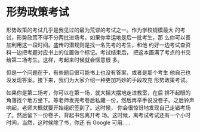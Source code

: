 # 形势政策考试

形势政策的考试几乎是我见过的最为荒谬的考试之一。作为学校规模最大 的考试，形势政策不得不分两批进场考。如果你幸运地是后一批考生，那 么你可以善加利用这一段时间。盛传的潜规则是找一名先考的考生，和他 约好一边考试查资料一边把考题对应书上的位置做个标记。考试结束后， 把这本画满了考点的书交给第二场考生。这样，考起来时候就会惬意很 多。

但是一个问题在于，有些题目很可能书上也没有答案，或者是那个考生 他自己也没发现答案。接下来，我们为大家介绍一种更加巧妙的手段攻克 形势政策考试。

如果你是第二场考，你可以在第一场，就大摇大摆地走进教室，在后 排不起眼的角落找个地方坐下。等老师发完考卷后私藏一份，然后再举手说没卷子。之后铃声响起，老师大概就要开始组织签到了。这时候， 你会很惊讶地发现自己走错考场了。然后留下一份卷子，背起书包离开考 场。这时候，离考试考试还有一个小时时间，当然，这时候除了书，你还 有 Google 可用. . .

